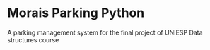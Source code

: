 # Morais Parking Python
A parking management system for the final project of UNIESP Data structures course 

